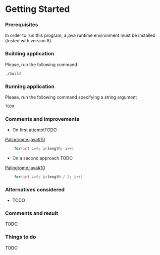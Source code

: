 # Getting Started

### Prerequisites
In order to run this program, a java runtime environment must be installed (tested with version 8).

### Building application
Please, run the following command
```bash
./build
```

### Running application
Please, run the following command specifying a string argument
```bash
TODO

```

### Comments and improvements
* On first attemptTODO


[Palindrome.java#10](src/main/java/com/test1/palindrome/Palindrome.java)
```java
    for(int i=0; i<length; i++)
```

* On a second approach TODO


[Palindrome.java#10](src/main/java/com/test1/palindrome/Palindrome.java)
```java
    for(int i=0; i<length / 2; i++)
```

### Alternatives considered
* TODO



### Comments and result
TODO


### Things to do
TODO


